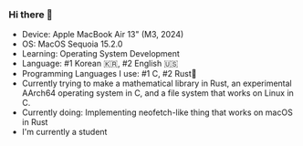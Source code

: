 ### Hi there 👋

 - Device: Apple MacBook Air 13" (M3, 2024)
 - OS: MacOS Sequoia 15.2.0
 - Learning: Operating System Development
 - Language: #1 Korean 🇰🇷, #2 English 🇺🇸
 - Programming Languages I use: #1 C, #2 Rust🦀
 - Currently trying to make a mathematical library in Rust, an experimental AArch64 operating system in C, and a file system that works on Linux in C.
 - Currently doing: Implementing neofetch-like thing that works on macOS in Rust
 - I'm currently a student

<!--
**TheRustUser/TheRustUser** is a ✨ _special_ ✨ repository because its `README.md` (this file) appears on your GitHub profile.

Here are some ideas to get you started:

- 🔭 I’m currently working on ...
- 🌱 I’m currently learning ...
- 👯 I’m looking to collaborate on ...
- 🤔 I’m looking for help with ...
- 💬 Ask me about ...
- 📫 How to reach me: ...
- 😄 Pronouns: ...
- ⚡ Fun fact: ...
-->
